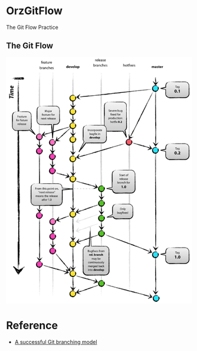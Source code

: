 # OrzGitFlow

The Git Flow Practice

## The Git Flow

![Git Flow Model](images/git-model@2x.png)



# Reference

- [A successful Git branching model](https://nvie.com/posts/a-successful-git-branching-model/)